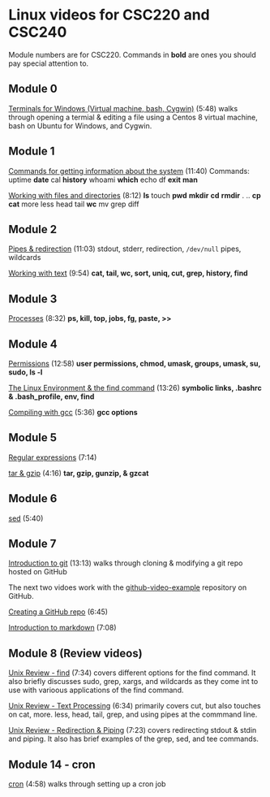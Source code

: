 # Linux videos for CSC220 and CSC240

Module numbers are for CSC220.  Commands in **bold** are ones you should pay special attention to.

## Module 0

[Terminals for Windows (Virtual machine, bash, Cygwin)](https://youtu.be/irCWodI1MO4) (5:48) walks through opening a termial & editing a file using a Centos 8 virtual machine, bash on Ubuntu for Windows, and Cygwin.  

## Module 1

[Commands for getting information about the system](https://youtu.be/VU6pUGKqgKQ) (11:40)
Commands: uptime **date** cal **history** whoami **which** echo df **exit** **man**

[Working with files and directories](https://youtu.be/MhYtNsOJXD8) (8:12)
**ls** touch **pwd** **mkdir** **cd** **rmdir** . ..  **cp** **cat** more less head tail **wc** mv grep diff

## Module 2

[Pipes & redirection](https://youtu.be/SzSZl56pI-8) (11:03)
stdout, stderr, redirection, ```/dev/null``` pipes, wildcards

[Working with text](https://youtu.be/wfVVPKEIRCE) (9:54)
**cat, tail, wc, sort, uniq, cut, grep, history, find**

## Module 3

[Processes](https://youtu.be/_paIoXq6tmA) (8:32)
**ps, kill, top, jobs, fg, paste, >>**

## Module 4

[Permissions](https://youtu.be/vx13prR-ZzM) (12:58)
**user permissions, chmod, umask, groups, umask, su, sudo, ls -l**

[The Linux Environment & the find command](https://youtu.be/nETb6vLZScs) (13:26)
**symbolic links, .bashrc & .bash_profile, env, find**

[Compiling with gcc](https://youtu.be/iDjWXKnoF_I) (5:36)
**gcc options**

## Module 5

[Regular expressions](https://youtu.be/Wxw6TEp6yWo) (7:14)

[tar & gzip](https://youtu.be/W79JlqYRmbU) (4:16) **tar, gzip, gunzip, & gzcat**

## Module 6

[sed](https://youtu.be/rNCiBqWa2xs) (5:40)

## Module 7

[Introduction to git](https://youtu.be/6goHaRDdq1Y) (13:13) walks through cloning & modifying a git repo hosted on GitHub

The next two vidoes work with the [github-video-example](https://github.com/CGCC-CS/github-video-example) repository on GitHub.

[Creating a GitHub repo](https://youtu.be/vVXnUKO7RoA) (6:45)

[Introduction to markdown](https://youtu.be/-cuDmIpRz9o) (7:08)

## Module 8 (Review videos)

[Unix Review - find](https://youtu.be/rImrnN9ckGA) (7:34) covers different options for the find command.  It also briefly discusses sudo, grep, xargs, and wildcards as they come int to use with varioous applications of the find command.

[Unix Review - Text Processing](https://youtu.be/MEv4YiudbVk) (6:34) primarily covers cut, but also touches on cat, more. less, head, tail, grep, and using pipes at the commmand line.

[Unix Review - Redirection & Piping](https://youtu.be/9RXDtmAfJKM) (7:23) covers redirecting stdout & stdin and piping.  It also has brief examples of the grep, sed, and tee commands.

## Module 14 - cron

[cron](https://youtu.be/V79zDptTpH8) (4:58) walks through setting up a cron job
